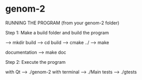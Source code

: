 # genom-2

RUNNING THE PROGRAM
(from your genom-2 folder)

Step 1: Make a build folder and build the program
 
--> mkdir build 
--> cd build
--> cmake ../
--> make

documentation		--> make doc


Step 2: Execute the program 

with Qt  			--> ./genom-2
with terminal 		--> ./Main
tests 				--> ./gtests
